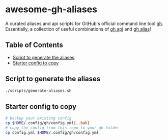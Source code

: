 <!-- omit in toc -->
# awesome-gh-aliases

A curated aliases and api scripts for GitHub's official command line tool [gh](https://github.com/cli/cli).  Essentially, a collection of useful combinations of [gh api](https://cli.github.com/manual/gh_api) and [gh alias](https://cli.github.com/manual/gh_alias)!

<!-- omit in toc -->
## Table of Contents

- [Script to generate the aliases](#script-to-generate-the-aliases)
- [Starter config to copy](#starter-config-to-copy)

## Script to generate the aliases

```bash
./scripts/generate-aliases.sh
```

## Starter config to copy

```bash
# backup your existing config
cp $HOME/.config/gh/config.yml{,.bak}
# copy the config from this repo to your gh folder
cp config.yml $HOME/.config/gh/config.yml
```
